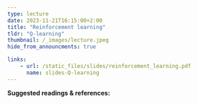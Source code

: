 ```yaml
---
type: lecture
date: 2023-11-21T16:15:00+2:00
title: "Reinforcement learning"
tldr: "Q-learning"
thumbnail: /_images/lecture.jpeg
hide_from_announcments: true

links: 
    - url: /static_files/slides/reinforcement_learning.pdf
      name: slides-Q-learning
---
```


**Suggested readings & references:**
